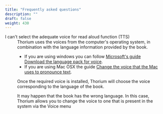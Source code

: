 ```yaml
---
title: "Frequently asked questions"
description: ""
draft: false
weight: 430
---
```




  <dl>
    <dt id="TTSvoices">I can't select the adequate voice for read aloud function (TTS)</dt>
    <dd>Thorium uses the voices from the computer's operating system, in combination with the language information provided by the book.

* If you are using windows you can follow [Microsoft's guide Download the language pack for voice](https://support.microsoft.com/en-us/windows/download-language-pack-for-speech-24d06ef3-ca09-ddcc-70a0-63606fd16394). 
* If you are using Mac OSX the guide [Change the voice that the Mac uses to pronounce text](https://support.apple.com/guide/mac-help/change-the-voice-your-mac-uses-to-speak-text-mchlp2290/mac). 

<p>Once the required voice is installed, Thorium will choose the voice corresponding to the language of the book.</p>

<p>It may happen that the book has the wrong language. In this case, Thorium allows you to change the voice to one that is present in the system via the Voice menu</p>
    </dd>
  </dl>

